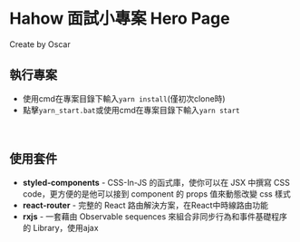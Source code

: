 # Hahow 面試小專案 Hero Page

Create by Oscar

## 執行專案

- 使用cmd在專案目錄下輸入`yarn install`(僅初次clone時)
- 點擊`yarn_start.bat`或使用cmd在專案目錄下輸入`yarn start`

<br>

## 使用套件

- **styled-components** - CSS-In-JS 的函式庫，使你可以在 JSX 中撰寫 CSS code，更方便的是他可以接到 component 的 props 值來動態改變 css 樣式
- **react-router** - 完整的 React 路由解決方案，在React中時線路由功能
- **rxjs** - 一套藉由 Observable sequences 來組合非同步行為和事件基礎程序的 Library，使用ajax







